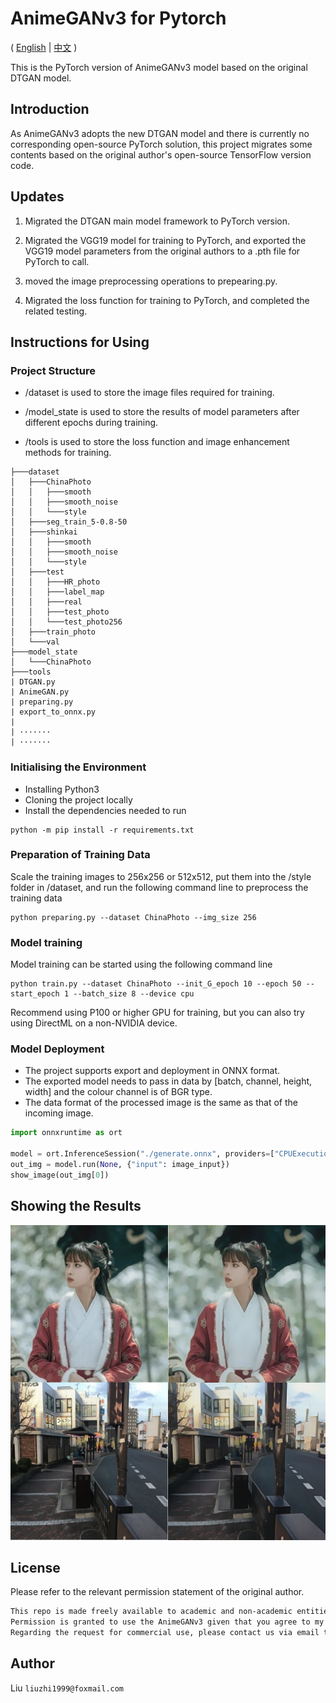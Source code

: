 # AnimeGANv3 for Pytorch

( [English](./README.md)  |  [中文](./Chinese.md) )

This is the PyTorch version of AnimeGANv3 model based on the original DTGAN model.

## Introduction

As AnimeGANv3 adopts the new DTGAN model and there is currently no corresponding open-source PyTorch solution, this project migrates some contents based on the original author's open-source TensorFlow version code.

## Updates

1. Migrated the DTGAN main model framework to PyTorch version.

2. Migrated the VGG19 model for training to PyTorch, and exported the VGG19 model parameters from the original authors to a .pth file for PyTorch to call.

3. moved the image preprocessing operations to prepearing.py.

4. Migrated the loss function for training to PyTorch, and completed the related testing.

## Instructions for Using

### Project Structure

- /dataset is used to store the image files required for training.

- /model_state is used to store the results of model parameters after different epochs during training.

- /tools is used to store the loss function and image enhancement methods for training.

```tree
├───dataset
│   ├───ChinaPhoto
│   │   ├───smooth
│   │   ├───smooth_noise
│   │   └───style
│   ├───seg_train_5-0.8-50
│   ├───shinkai
│   │   ├───smooth
│   │   ├───smooth_noise
│   │   └───style
│   ├───test
│   │   ├───HR_photo
│   │   ├───label_map
│   │   ├───real
│   │   ├───test_photo
│   │   └───test_photo256
│   ├───train_photo
│   └───val
├───model_state
│   └───ChinaPhoto
├───tools
| DTGAN.py
| AnimeGAN.py
| preparing.py
| export_to_onnx.py
| 
| ·······
| ·······
```

### Initialising the Environment

- Installing Python3
- Cloning the project locally
- Install the dependencies needed to run

```shell
python -m pip install -r requirements.txt
```

### Preparation of Training Data

Scale the training images to 256x256 or 512x512, put them into the /style folder in /dataset, and run the following command line to preprocess the training data

```shell
python preparing.py --dataset ChinaPhoto --img_size 256
```

### Model training

Model training can be started using the following command line

```shell
python train.py --dataset ChinaPhoto --init_G_epoch 10 --epoch 50 --start_epoch 1 --batch_size 8 --device cpu
```

Recommend using P100 or higher GPU for training, but you can also try using DirectML on a non-NVIDIA device.

### Model Deployment

- The project supports export and deployment in ONNX format.
- The exported model needs to pass in data by [batch, channel, height, width] and the colour channel is of BGR type.
- The data format of the processed image is the same as that of the incoming image.

```python
import onnxruntime as ort

model = ort.InferenceSession("./generate.onnx", providers=["CPUExecutionProvider"])
out_img = model.run(None, {"input": image_input})
show_image(out_img[0])
```

## Showing the Results

![picture](show.jpg)

## License

Please refer to the relevant permission statement of the original author.

```md
This repo is made freely available to academic and non-academic entities for non-commercial purposes such as academic research, teaching, scientific publications.  
Permission is granted to use the AnimeGANv3 given that you agree to my license terms.  
Regarding the request for commercial use, please contact us via email to help you obtain the authorization letter.
```

## Author

Liu `liuzhi1999@foxmail.com`
